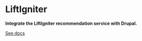 LiftIgniter
==============
**Integrate the LiftIgniter recommendation service with Drupal.**

[See docs](https://github.com/tableau-mkt/liftigniter/wiki)
